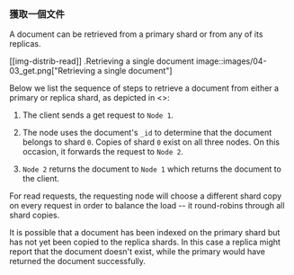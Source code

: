 ### 獲取一個文件

A document can be retrieved from a primary shard or from any of its replicas.

[[img-distrib-read]]
.Retrieving a single document
image::images/04-03_get.png["Retrieving a single document"]

Below we list the sequence of steps to retrieve a document from either a
primary or replica shard, as depicted in <<img-distrib-read>>:

1. The client sends a get request to `Node 1`.

2. The node uses the document's `_id` to determine that the document
   belongs to shard `0`. Copies of shard `0` exist on all three nodes.
   On this occasion, it forwards the request to `Node 2`.

3. `Node 2` returns the document to `Node 1` which returns the document
   to the client.

For read requests, the requesting node will choose a different shard copy on
every request in order to balance the load -- it round-robins through all
shard copies.

It is possible that a document has been indexed on the primary shard but
has not yet been copied to the replica shards. In this case a replica
might report that the document doesn't exist, while the primary would have
returned the document successfully.
